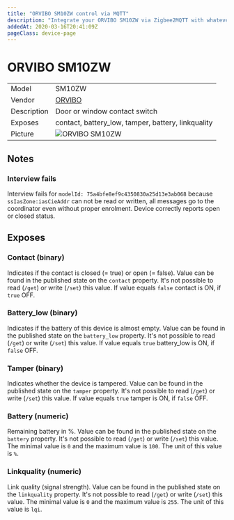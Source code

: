```yaml
---
title: "ORVIBO SM10ZW control via MQTT"
description: "Integrate your ORVIBO SM10ZW via Zigbee2MQTT with whatever smart home infrastructure you are using without the vendor's bridge or gateway."
addedAt: 2020-03-16T20:41:09Z
pageClass: device-page
---
```


<!-- !!!! -->
<!-- ATTENTION: This file is auto-generated through docgen! -->
<!-- You can only edit the "Notes"-Section between the two comment lines "Notes BEGIN" and "Notes END". -->
<!-- Do not use h1 or h2 heading within "## Notes"-Section. -->
<!-- !!!! -->

# ORVIBO SM10ZW

|     |     |
|-----|-----|
| Model | SM10ZW  |
| Vendor  | [ORVIBO](/supported-devices/#v=ORVIBO)  |
| Description | Door or window contact switch |
| Exposes | contact, battery_low, tamper, battery, linkquality |
| Picture | ![ORVIBO SM10ZW](https://www.zigbee2mqtt.io/images/devices/SM10ZW.jpg) |


<!-- Notes BEGIN: You can edit here. Add "## Notes" headline if not already present. -->
## Notes


### Interview fails
Interview fails for `modelId: 75a4bfe8ef9c4350830a25d13e3ab068` because
`ssIasZone:iasCieAddr` can not be read or written, all messages go to the coordinator
even without proper enrolment. Device correctly reports open or closed status.
<!-- Notes END: Do not edit below this line -->



## Exposes

### Contact (binary)
Indicates if the contact is closed (= true) or open (= false).
Value can be found in the published state on the `contact` property.
It's not possible to read (`/get`) or write (`/set`) this value.
If value equals `false` contact is ON, if `true` OFF.

### Battery_low (binary)
Indicates if the battery of this device is almost empty.
Value can be found in the published state on the `battery_low` property.
It's not possible to read (`/get`) or write (`/set`) this value.
If value equals `true` battery_low is ON, if `false` OFF.

### Tamper (binary)
Indicates whether the device is tampered.
Value can be found in the published state on the `tamper` property.
It's not possible to read (`/get`) or write (`/set`) this value.
If value equals `true` tamper is ON, if `false` OFF.

### Battery (numeric)
Remaining battery in %.
Value can be found in the published state on the `battery` property.
It's not possible to read (`/get`) or write (`/set`) this value.
The minimal value is `0` and the maximum value is `100`.
The unit of this value is `%`.

### Linkquality (numeric)
Link quality (signal strength).
Value can be found in the published state on the `linkquality` property.
It's not possible to read (`/get`) or write (`/set`) this value.
The minimal value is `0` and the maximum value is `255`.
The unit of this value is `lqi`.

